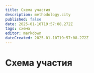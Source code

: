 ```yaml
---
title: Схема участия
description: methodology.city
published: false
date: 2025-01-10T19:57:08.272Z
tags: схема
editor: markdown
dateCreated: 2025-01-10T19:57:08.272Z
---
```


# Схема участия

